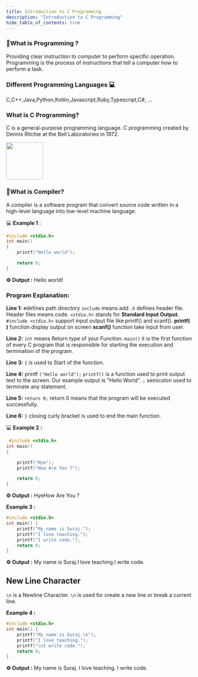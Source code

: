 ```yaml
---
title: Introduction to C Programming
description: "Introduction to C Programming"
hide_table_of_contents: true
---
```


<ins
className="adsbygoogle"
data-ad-client="ca-pub-1373341236327290"
data-ad-slot='9699001202'
data-ad-format="auto"
data-full-width-responsive="true"></ins>

### 🤔What is Programming ?

Providing clear instruction to computer to perform specific operation.
Programming is the process of instructions that tell a computer how to perform a task.

### Different Programming Languages 💻

C,C++,Java,Python,Kotlin,Javascript,Ruby,Typescript,C#, ...

### What is C Programming?

C is a general-purpose programming language. C programming created by Dennis Ritchie at the Bell Laboratories in 1972.

<img src="/c/00/Dennis.jpg" width="100px"/>

### 🤔What is Compiler?

A compiler is a software program that convert source code written in a high-level language into low-level machine language.

💻 **Example 1** :

```c showLineNumbers="true"
#include <stdio.h>
int main()
{
    printf("Hello world");

    return 0;
}
```

**⚙️ Output :**
Hello world!

### Program Explanation:

**Line 1:** `#`defines path directory `include` means add `.h` defines header file. Header files means code. `<stdio.h>` stands for
**Standard Input Output.**
`#include <stdio.h>` support input output file like printf() and scanf(). **printf( )** function display output on screen **scanf()** function take input from user.

**Line 2:** `int` means Return type of your Function. `main()` it is the first function of every C program that is responsible for starting the execution and termination of the program.

**Line 3:** `{` is used to Start of the function.

**Line 4:** printf `("Hello world");` `printf()` is a function used to print output text to the screen. Our example output is "Hello World". `;` semicolon used to terminate any statement.

**Line 5:** `return 0;` return 0 means that the program will be executed successfully.

**Line 6:** `}` closing curly bracket is used to end the main function.

💻 **Example 2 :**

```c showLineNumbers="true"
 #include <stdio.h>
int main()
{

    printf("Hye");
    printf("How Are You ?");

    return 0;
}
```

**⚙️ Output :**
HyeHow Are You ?

**Example 3 :**

```c showLineNumbers="true"
#include <stdio.h>
int main() {
    printf("My name is Suraj.");
    printf("I love teaching.");
    printf("I write code.");
    return 0;
}
```

**⚙️ Output :**
My name is Suraj.I love teaching.I write code.

## New Line Character

`\n` is a Newline Character. `\n` is used for create a new line or break a current line.

**Example 4 :**

```c showLineNumbers="true"
#include <stdio.h>
int main() {
    printf("My name is Suraj.\n");
    printf("I love teaching.");
    printf("\nI write code.");
    return 0;
}
```

**⚙️ Output :**
My name is Suraj.
I love teaching.
I write code.
